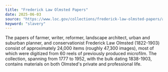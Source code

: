 ```yaml
---
title: "Frederick Law Olmsted Papers"
date: 2025-06-03
source: "https://www.loc.gov/collections/frederick-law-olmsted-papers/about-this-collection/"
keyword: "slavery"
---
```


The papers of farmer, writer, reformer, landscape architect, urban and suburban planner, and conservationist Frederick Law Olmsted (1822-1903) consist of approximately 24,000 items (roughly 47,300 images), most of which were digitized from 60 reels of previously produced microfilm. The collection, spanning from 1777 to 1952, with the bulk dating 1838-1903, contains materials on both Olmsted's private and professional life.

